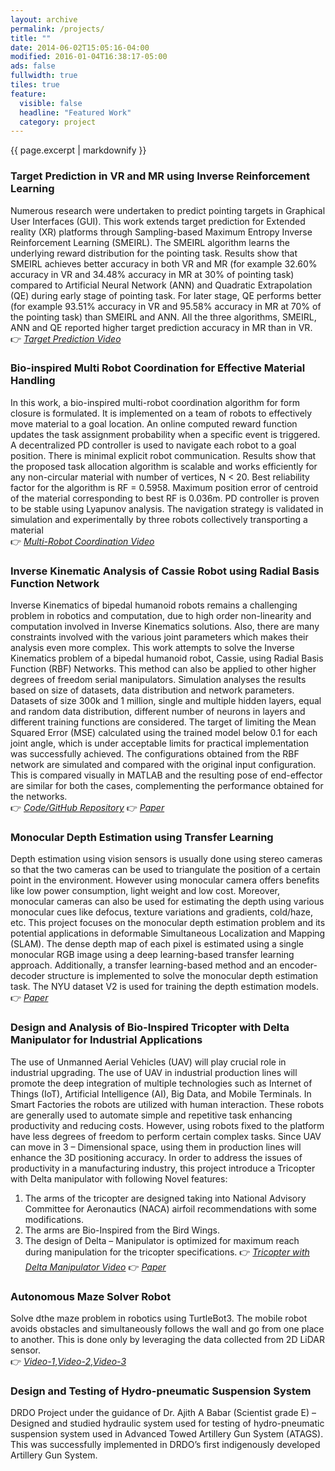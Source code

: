 ```yaml
---
layout: archive
permalink: /projects/
title: ""
date: 2014-06-02T15:05:16-04:00
modified: 2016-01-04T16:38:17-05:00
ads: false
fullwidth: true
tiles: true
feature:
  visible: false
  headline: "Featured Work"
  category: project
---
```


{{ page.excerpt | markdownify }}

### Target Prediction in VR and MR using Inverse Reinforcement Learning <br>
Numerous research were undertaken to predict pointing targets in Graphical User Interfaces (GUI). This work extends target prediction for Extended reality (XR) platforms through Sampling-based Maximum Entropy Inverse Reinforcement Learning (SMEIRL). The SMEIRL algorithm learns the underlying reward distribution for the pointing task. Results show that SMEIRL achieves better accuracy in both VR and MR (for example 32.60% accuracy in VR and 34.48% accuracy in MR at 30% of pointing task) compared to Artificial Neural Network (ANN) and Quadratic Extrapolation (QE) during early stage of pointing task. For later stage, QE performs better (for example 93.51% accuracy in VR and 95.58% accuracy in MR at 70% of the pointing task) than SMEIRL and ANN. All the three algorithms, SMEIRL, ANN and QE reported higher target prediction accuracy in MR than in VR.<br>
:point_right: [*Target Prediction Video*](https://www.youtube.com/watch?v=q2RKEC40tQM)

### Bio-inspired Multi Robot Coordination for Effective Material Handling <br>
In this work, a bio-inspired multi-robot coordination algorithm for form closure is formulated. It is implemented on a team of robots to effectively move material to a goal location. An online computed reward function updates the task assignment probability when a specific event is triggered. A decentralized PD controller is used to navigate each robot to a goal position. There is minimal explicit robot communication. Results show that the proposed task allocation algorithm is scalable and works efficiently for any non-circular material with number of vertices, N < 20. Best reliability factor for the algorithm is RF = 0.5958. Maximum position error of centroid of the material corresponding to best RF is 0.036m. PD controller is proven to be stable using Lyapunov analysis. The navigation strategy is validated in simulation and experimentally by three robots collectively transporting a material<br>
:point_right: [*Multi-Robot Coordination Video*](https://indianinstituteofscience-my.sharepoint.com/:v:/g/personal/mukundmitra_iisc_ac_in/EYI_0BD11w5HsKCrK9BOg50BYMkGX7M9oQ1U8ctbYM5QEA?e=D12h8C)

### Inverse Kinematic Analysis of Cassie Robot using Radial Basis Function Network <br>
Inverse Kinematics of bipedal humanoid robots remains a challenging problem in robotics and computation, due to high order non-linearity and computation involved in Inverse Kinematics solutions. Also, there are many constraints involved with the various joint parameters which makes their analysis even more complex.
This work attempts to solve the Inverse Kinematics problem of a bipedal humanoid robot, Cassie, using Radial Basis Function (RBF) Networks. This method can also be applied to other higher degrees of freedom serial manipulators. Simulation analyses the results based on size of datasets, data distribution and network parameters. Datasets of size 300k and 1 million, single and multiple hidden layers, equal and random data distribution, different number of neurons in layers and different training functions are considered. The target of limiting the Mean Squared Error (MSE) calculated using the trained model below 0.1 for each joint angle, which is under acceptable limits for practical implementation was successfully achieved. The configurations obtained from the RBF network are simulated and compared with the original input configuration. This is compared visually in MATLAB and the resulting pose of end-effector are similar for both the cases, complementing
the performance obtained for the networks.<br>
:point_right: [*Code/GitHub Repository*](https://github.com/mukundmitra/Inverse-Kinematic-of-cassie-robot-using-RBF-network)
:point_right: [*Paper*](https://ieeexplore.ieee.org/abstract/document/9588698)


### Monocular Depth Estimation using Transfer Learning <br>
Depth estimation using vision sensors is usually done using stereo cameras so that the two cameras can be used to triangulate the position of a certain point in the environment. However using monocular camera offers benefits like low power consumption, light weight and low cost. Moreover, monocular cameras can also be used for estimating the depth using various monocular cues like defocus, texture variations and gradients, cold/haze, etc. This project focuses on the monocular depth estimation problem and its potential applications in deformable Simultaneous Localization and Mapping (SLAM).
The dense depth map of each pixel is estimated using a single monocular RGB image using a deep learning-based transfer learning approach. Additionally, a transfer learning-based method and an encoder-decoder structure is implemented to solve the monocular depth estimation task. The NYU dataset V2 is used for training the depth estimation models.
:point_right: [*Paper*](https://indianinstituteofscience-my.sharepoint.com/:b:/g/personal/mukundmitra_iisc_ac_in/ERGBgl4hyzJCu9zZy7Dd7BMBkZU5KS1eepFCsfo-LEaY1g?e=bKQUsg)

### Design and Analysis of Bio-Inspired Tricopter with Delta Manipulator for Industrial Applications <br>
The use of Unmanned Aerial Vehicles (UAV) will play crucial role in industrial upgrading. The use of UAV in industrial production lines will promote the deep integration of multiple technologies such as Internet of Things (IoT), Artificial Intelligence (AI), Big Data, and Mobile Terminals. In Smart Factories the robots are utilized with human interaction. These robots are generally used to automate simple and repetitive task enhancing productivity and reducing costs. However, using robots fixed to the platform have less degrees of freedom to perform certain complex tasks. Since UAV can move in 3 – Dimensional space, using them in production lines will enhance the 3D positioning accuracy. In order to address the issues of productivity in a manufacturing industry, this project introduce a Tricopter with Delta manipulator with following Novel features:
1. The arms of the tricopter are designed taking into National Advisory Committee for Aeronautics (NACA) airfoil recommendations with some modifications.
2. The arms are Bio-Inspired from the Bird Wings.
3. The design of Delta – Manipulator is optimized for maximum reach during manipulation for the tricopter specifications.
:point_right: [*Tricopter with Delta Manipulator Video*](https://indianinstituteofscience-my.sharepoint.com/:v:/g/personal/mukundmitra_iisc_ac_in/EY3Ch-uxr35Fijk6KaTguH8BZhAQJf_xw0HoE-HoAuDgIA?e=KJ4Cuf)
:point_right: [*Paper*](https://scholar.google.com/citations?view_op=view_citation&hl=en&user=_UoINqgAAAAJ&citation_for_view=_UoINqgAAAAJ:9yKSN-GCB0IC)

### Autonomous Maze Solver Robot<br>
Solve dthe maze problem in robotics using TurtleBot3. The mobile robot avoids obstacles and simultaneously follows the wall and go from one place to another. This is done only by leveraging the data collected from 2D LiDAR sensor.<br>
:point_right: [*Video-1*](https://indianinstituteofscience-my.sharepoint.com/:v:/g/personal/mukundmitra_iisc_ac_in/EbYnL2TKY5pAltl1yoMbuOQB1exHRQ94a4znHm68Er7sxg?e=EIwYFA),[*Video-2*](https://indianinstituteofscience-my.sharepoint.com/:v:/g/personal/mukundmitra_iisc_ac_in/ETUrIaaASnlBv-Y_fHBpDQYBZ5VTE8z4qxIQSNZbIXXDQQ?e=amiYYK),[*Video-3*](https://indianinstituteofscience-my.sharepoint.com/:v:/g/personal/mukundmitra_iisc_ac_in/ERYc_9n8k7JFmRSeJnhaNIcB-NI0MZ34lKTC5C0kHKEf9Q?e=0QuE1e)

### Design and Testing of Hydro-pneumatic Suspension System <br>
DRDO Project under the guidance of Dr. Ajith A Babar (Scientist grade E) – Designed and studied hydraulic system used for testing of hydro-pneumatic suspension system used in Advanced Towed Artillery Gun System (ATAGS). This was successfully implemented in DRDO’s first indigenously developed Artillery Gun System.<br>

